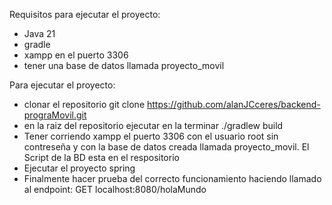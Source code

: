 Requisitos para ejecutar el proyecto:
- Java 21
- gradle
- xampp en el puerto 3306
- tener una base de datos llamada proyecto_movil

Para ejecutar el proyecto:
- clonar el repositorio git clone https://github.com/alanJCceres/backend-prograMovil.git
- en la raiz del repositorio ejecutar en la terminar ./gradlew build
- Tener corriendo xampp el puerto 3306 con el usuario root sin contreseña y con la base de datos creada llamada proyecto_movil. El Script de la BD esta en el respositorio
- Ejecutar el proyecto spring
- Finalmente hacer prueba del correcto funcionamiento haciendo llamado al endpoint: GET localhost:8080/holaMundo
